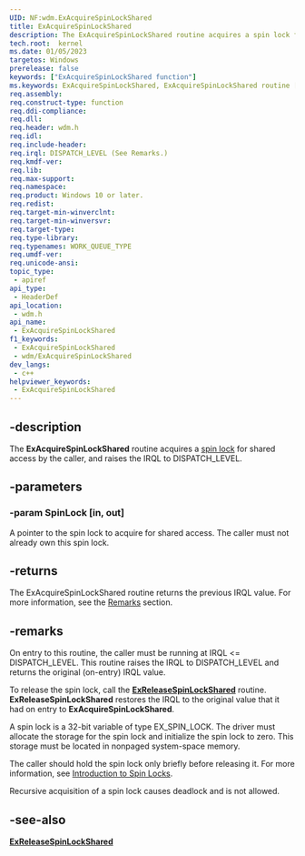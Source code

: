 ```yaml
---
UID: NF:wdm.ExAcquireSpinLockShared
title: ExAcquireSpinLockShared
description: The ExAcquireSpinLockShared routine acquires a spin lock for shared access by the caller, and raises the IRQL to DISPATCH_LEVEL.
tech.root:  kernel
ms.date: 01/05/2023
targetos: Windows
prerelease: false
keywords: ["ExAcquireSpinLockShared function"]
ms.keywords: ExAcquireSpinLockShared, ExAcquireSpinLockShared routine [Kernel-Mode Driver Architecture], kernel.exacquirespinlockshared_, wdm/ExAcquireSpinLockShared
req.assembly: 
req.construct-type: function
req.ddi-compliance: 
req.dll: 
req.header: wdm.h
req.idl: 
req.include-header: 
req.irql: DISPATCH_LEVEL (See Remarks.)
req.kmdf-ver: 
req.lib: 
req.max-support: 
req.namespace: 
req.product: Windows 10 or later.
req.redist: 
req.target-min-winverclnt:
req.target-min-winversvr: 
req.target-type: 
req.type-library: 
req.typenames: WORK_QUEUE_TYPE
req.umdf-ver: 
req.unicode-ansi: 
topic_type:
 - apiref
api_type:
 - HeaderDef
api_location:
 - wdm.h
api_name:
 - ExAcquireSpinLockShared
f1_keywords:
 - ExAcquireSpinLockShared
 - wdm/ExAcquireSpinLockShared
dev_langs:
 - c++
helpviewer_keywords:
 - ExAcquireSpinLockShared
---
```


## -description

The **ExAcquireSpinLockShared** routine acquires a [spin lock](/windows-hardware/drivers/kernel/introduction-to-spin-locks) for shared access by the caller, and raises the IRQL to DISPATCH_LEVEL.

## -parameters

### -param SpinLock [in, out]

A pointer to the spin lock to acquire for shared access. The caller must not already own this spin lock.

## -returns

The ExAcquireSpinLockShared routine returns the previous IRQL value. For more information, see the [Remarks](#remarks) section.

## -remarks

On entry to this routine, the caller must be running at IRQL <= DISPATCH_LEVEL. This routine raises the IRQL to DISPATCH_LEVEL and returns the original (on-entry) IRQL value.

To release the spin lock, call the [**ExReleaseSpinLockShared**](nf-wdm-exreleasespinlockshared.md) routine. **ExReleaseSpinLockShared** restores the IRQL to the original value that it had on entry to **ExAcquireSpinLockShared**.

A spin lock is a 32-bit variable of type EX_SPIN_LOCK. The driver must allocate the storage for the spin lock and initialize the spin lock to zero. This storage must be located in nonpaged system-space memory.

The caller should hold the spin lock only briefly before releasing it. For more information, see [Introduction to Spin Locks](/windows-hardware/drivers/kernel/introduction-to-spin-locks).

Recursive acquisition of a spin lock causes deadlock and is not allowed.

## -see-also

[**ExReleaseSpinLockShared**](nf-wdm-exreleasespinlockshared.md)
